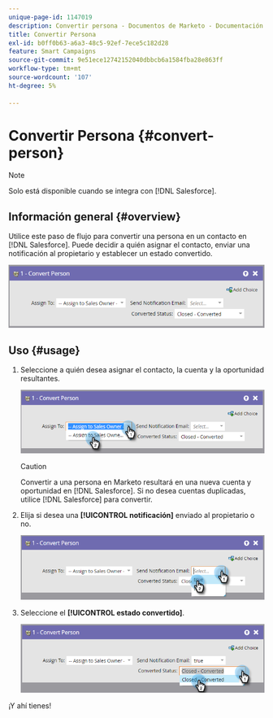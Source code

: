 ```yaml
---
unique-page-id: 1147019
description: Convertir persona - Documentos de Marketo - Documentación del producto
title: Convertir Persona
exl-id: b0ff0b63-a6a3-48c5-92ef-7ece5c182d28
feature: Smart Campaigns
source-git-commit: 9e51ece12742152040dbbcb6a1584fba28e863ff
workflow-type: tm+mt
source-wordcount: '107'
ht-degree: 5%

---
```


# Convertir Persona {#convert-person}

>[!NOTE]
>
>Solo está disponible cuando se integra con [!DNL Salesforce].

## Información general {#overview}

Utilice este paso de flujo para convertir una persona en un contacto en [!DNL Salesforce]. Puede decidir a quién asignar el contacto, enviar una notificación al propietario y establecer un estado convertido.

![](assets/one-2.png)

## Uso {#usage}

1. Seleccione a quién desea asignar el contacto, la cuenta y la oportunidad resultantes.

   ![](assets/two-2.png)

   >[!CAUTION]
   >
   >Convertir a una persona en Marketo resultará en una nueva cuenta y oportunidad en [!DNL Salesforce]. Si no desea cuentas duplicadas, utilice [!DNL Salesforce] para convertir.

1. Elija si desea una **[!UICONTROL notificación]** enviado al propietario o no.

   ![](assets/three-2.png)

1. Seleccione el **[!UICONTROL estado convertido]**.

   ![](assets/four-3.png)

¡Y ahí tienes!
